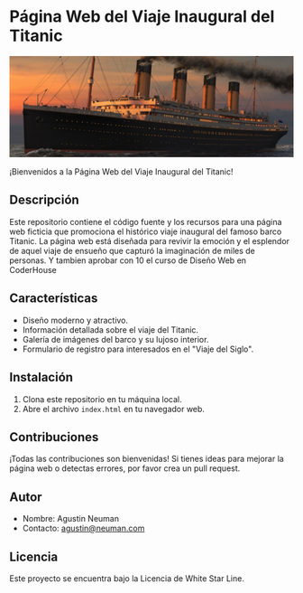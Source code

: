 # Página Web del Viaje Inaugural del Titanic

![Titanic](head-home.jpg)

¡Bienvenidos a la Página Web del Viaje Inaugural del Titanic!

## Descripción

Este repositorio contiene el código fuente y los recursos para una página web ficticia que promociona el histórico viaje inaugural del famoso barco Titanic. La página web está diseñada para revivir la emoción y el esplendor de aquel viaje de ensueño que capturó la imaginación de miles de personas. Y tambien aprobar con 10 el curso de Diseño Web en CoderHouse

## Características

- Diseño moderno y atractivo.
- Información detallada sobre el viaje del Titanic.
- Galería de imágenes del barco y su lujoso interior.
- Formulario de registro para interesados en el "Viaje del Siglo".

## Instalación

1. Clona este repositorio en tu máquina local.
2. Abre el archivo `index.html` en tu navegador web.

## Contribuciones

¡Todas las contribuciones son bienvenidas! Si tienes ideas para mejorar la página web o detectas errores, por favor crea un pull request.

## Autor

- Nombre: Agustin Neuman
- Contacto: agustin@neuman.com

## Licencia

Este proyecto se encuentra bajo la Licencia de White Star Line.
